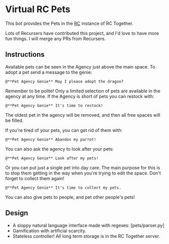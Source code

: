# Virtual RC Pets

This bot provides the Pets in the [RC](https://www.recurse.com/) instance of RC
Together.

Lots of Recursers have contributed this project, and I'd love to have more
fun things. I will merge any PRs from Recursers.

## Instructions

Available pets can be seen in the Agency just above the main space. To adopt a
pet send a message to the genie:

```
@**Pet Agency Genie** May I please adopt the dragon?
```

Remember to be polite! Only a limited selection of pets are available in the
agency at any time. If the Agency is short of pets you can restock with:

```
@**Pet Agency Genie** It's time to restock!
```

The oldest pet in the agency will be removed, and then all free spaces will be filled.

If you're tired of your pets, you can get rid of them with:

```
@**Pet Agency Genie** Abandon my parrot!
```

You can also ask the agency to look after your pets:

```
@**Pet Agency Genie** Look after my pets!
```

Or you can put just a single pet into day care. The main purpose for this is to stop them
getting in the way when you're trying to edit the space. Don't forget to collect them again!

```
@**Pet Agency Genie** It's time to collect my pets.
```

You can also give pets to people, and pet other people's pets!

## Design

+ A sloppy natural language interface made with regexes: [pets/parser.py]
+ Gamification with artificial scarcity.
+ Stateless controller! All long term storage is in the RC Together server.
